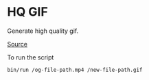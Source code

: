 # HQ GIF

Generate high quality gif. 

[Source](http://blog.pkh.me/p/21-high-quality-gif-with-ffmpeg.html)

To run the script
	
	bin/run /og-file-path.mp4 /new-file-path.gif